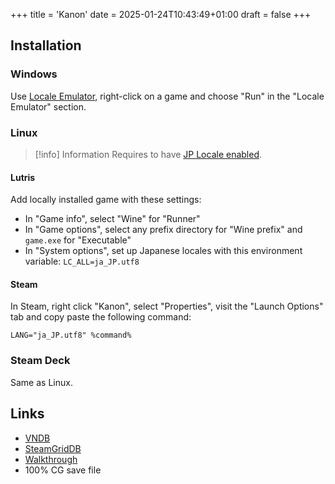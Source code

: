 +++
title = 'Kanon'
date = 2025-01-24T10:43:49+01:00
draft = false
+++

## Installation

### Windows

Use [Locale Emulator](https://xupefei.github.io/Locale-Emulator/), right-click on a game and choose "Run" in the "Locale Emulator" section.

### Linux

> [!info] Information
> Requires to have [JP Locale enabled](/visualnovelwiki/all-platforms/jp-locale).

#### Lutris

Add locally installed game with these settings:

* In "Game info", select "Wine" for "Runner"
* In "Game options", select any prefix directory for "Wine prefix" and `game.exe` for "Executable"
* In "System options", set up Japanese locales with this environment variable: `LC_ALL=ja_JP.utf8`

#### Steam

In Steam, right click "Kanon", select "Properties", visit the "Launch Options" tab and copy paste the following command:

```
LANG="ja_JP.utf8" %command%
```

### Steam Deck

Same as Linux.

## Links

* [VNDB](https://vndb.org/v33)
* [SteamGridDB](https://www.steamgriddb.com/game/5248619)
* [Walkthrough](https://forums.fuwanovel.net/topic/2406-kanon/)
* 100% CG save file
